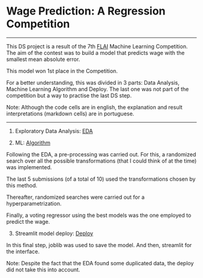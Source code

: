 # Wage Prediction: A Regression Competition

***
This DS project is a result of the 7th [FLAI](https://www.flai.com.br/) Machine Learning Competition. 
The aim of the contest was to build a model that predicts wage with the smallest mean absolute error. 

This model won 1st place in the Competition.

For a better understanding, this was divided in 3 parts: Data Analysis, Machine Learning Algorithm and Deploy. The last one was not part of the competition but a way to practise the last DS step.

Note: Although the code cells are in english, the explanation and result interpretations (markdown cells) are in portuguese.

---

1. Exploratory Data Analysis: [EDA]()




2. ML: [Algorithm]()

Following the EDA, a pre-processing was carried out. For this, a randomized search over all the possible transformations (that I could think of at the time) was implemented. 

The last 5 submissions (of a total of 10) used the transformations chosen by this method. 

Thereafter, randomized searches were carried out for a hyperparametrization. 

Finally, a voting regressor using the best models was the one employed to predict the wage.

3. Streamlit model deploy: [Deploy](https://share.streamlit.io/camilamaestrelli/wage-prediction-a-regression-competition/deploy_streamlit_wage_prediction.py)

In this final step, joblib was used to save the model. And then, streamlit for the interface. 

Note: Despite the fact that the EDA found some duplicated data, the deploy did not take this into account.
